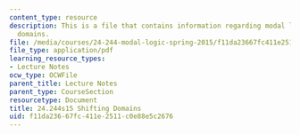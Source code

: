 ```yaml
---
content_type: resource
description: This is a file that contains information regarding modal logic shifting
  domains.
file: /media/courses/24-244-modal-logic-spring-2015/f11da23667fc411e2511c0e88e5c2676_MIT24_244S15_Shifting.pdf
file_type: application/pdf
learning_resource_types:
- Lecture Notes
ocw_type: OCWFile
parent_title: Lecture Notes
parent_type: CourseSection
resourcetype: Document
title: 24.244s15 Shifting Domains
uid: f11da236-67fc-411e-2511-c0e88e5c2676
---
```

